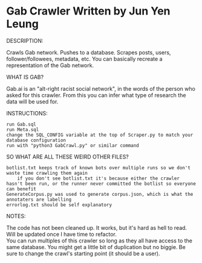 

# Gab Crawler Written by Jun Yen Leung

DESCRIPTION: 

Crawls Gab network. Pushes to a database.
Scrapes posts, users, follower/followees, metadata, etc. You can basically recreate a representation of the Gab network.

WHAT IS GAB?

Gab.ai is an "alt-right racist social network", in the words of the person who asked for this crawler. From this you can infer what type of research the data will be used for.

INSTRUCTIONS:

    run Gab.sql
    run Meta.sql
    change the SQL_CONFIG variable at the top of Scraper.py to match your database configuration
    run with "python3 GabCrawl.py" or similar command

SO WHAT ARE ALL THESE WEIRD OTHER FILES?

    botlist.txt keeps track of known bots over multiple runs so we don't waste time crawling them again
        if you don't see botlist.txt it's because either the crawler hasn't been run, or the runner never committed the botlist so everyone can benefit
    GenerateCorpus.py was used to generate corpus.json, which is what the annotaters are labelling
    errorlog.txt should be self explanatory

NOTES: 
   
   The code has not been cleaned up. It works, but it's hard as hell to read. Will be updated once I have time to refactor.  
   You can run multiples of this crawler so long as they all have access to the same database. You might get a little bit of duplication but no biggie. Be sure to change the crawl's starting point (it should be a user).
   
